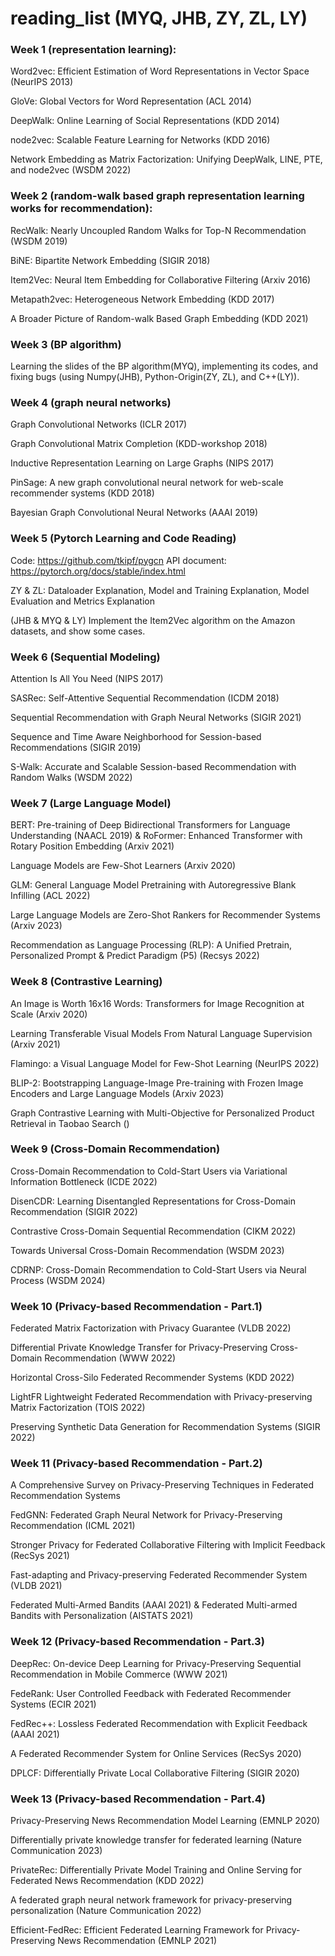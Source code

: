 # reading_list (MYQ, JHB, ZY, ZL, LY)


### Week 1 (representation learning):

Word2vec: Efficient Estimation of Word Representations in Vector Space (NeurIPS 2013)

GloVe: Global Vectors for Word Representation (ACL 2014)

DeepWalk: Online Learning of Social Representations (KDD 2014)

node2vec: Scalable Feature Learning for Networks (KDD 2016)

Network Embedding as Matrix Factorization: Unifying DeepWalk, LINE, PTE, and node2vec (WSDM 2022)



### Week 2 (random-walk based graph representation learning works for recommendation):

RecWalk: Nearly Uncoupled Random Walks for Top-N Recommendation (WSDM 2019)

BiNE: Bipartite Network Embedding (SIGIR 2018)

Item2Vec: Neural Item Embedding for Collaborative Filtering (Arxiv 2016)

Metapath2vec: Heterogeneous Network Embedding (KDD 2017)

A Broader Picture of Random-walk Based Graph Embedding (KDD 2021)




### Week 3 (BP algorithm)

Learning the slides of the BP algorithm(MYQ), implementing its codes, and fixing bugs (using  Numpy(JHB), Python-Origin(ZY, ZL), and C++(LY)).





### Week 4 (graph neural networks)

Graph Convolutional Networks (ICLR 2017)

Graph Convolutional Matrix Completion (KDD-workshop 2018)

Inductive Representation Learning on Large Graphs (NIPS 2017)

PinSage: A new graph convolutional neural network for web-scale recommender systems (KDD 2018)

Bayesian Graph Convolutional Neural Networks (AAAI 2019)





### Week 5 (Pytorch Learning and Code Reading)

Code: https://github.com/tkipf/pygcn
API document: https://pytorch.org/docs/stable/index.html

ZY & ZL: Dataloader Explanation, Model and Training Explanation, Model Evaluation and Metrics Explanation

(JHB & MYQ & LY) Implement the Item2Vec algorithm on the Amazon datasets, and show some cases.




### Week 6 (Sequential Modeling)

Attention Is All You Need (NIPS 2017)

SASRec: Self-Attentive Sequential Recommendation (ICDM 2018)

Sequential Recommendation with Graph Neural Networks (SIGIR 2021)

Sequence and Time Aware Neighborhood for Session-based Recommendations (SIGIR 2019)

S-Walk: Accurate and Scalable Session-based Recommendation with Random Walks (WSDM 2022)




### Week 7 (Large Language Model)

BERT: Pre-training of Deep Bidirectional Transformers for Language Understanding (NAACL 2019)
&
RoFormer: Enhanced Transformer with Rotary Position Embedding (Arxiv 2021)

Language Models are Few-Shot Learners (Arxiv 2020)

GLM: General Language Model Pretraining with Autoregressive Blank Infilling (ACL 2022)

Large Language Models are Zero-Shot Rankers for Recommender Systems (Arxiv 2023)

Recommendation as Language Processing (RLP): A Unified Pretrain, Personalized Prompt & Predict Paradigm (P5) (Recsys 2022)





### Week 8 (Contrastive Learning)

An Image is Worth 16x16 Words: Transformers for Image Recognition at Scale (Arxiv 2020)

Learning Transferable Visual Models From Natural Language Supervision (Arxiv 2021)

Flamingo: a Visual Language Model for Few-Shot Learning (NeurIPS 2022)

BLIP-2: Bootstrapping Language-Image Pre-training with Frozen Image Encoders and Large Language Models (Arxiv 2023)

Graph Contrastive Learning with Multi-Objective for Personalized Product Retrieval in Taobao Search ()




### Week 9 (Cross-Domain Recommendation)

Cross-Domain Recommendation to Cold-Start Users via Variational Information Bottleneck (ICDE 2022)

DisenCDR: Learning Disentangled Representations for Cross-Domain Recommendation (SIGIR 2022)

Contrastive Cross-Domain Sequential Recommendation (CIKM 2022)

Towards Universal Cross-Domain Recommendation (WSDM 2023)

CDRNP: Cross-Domain Recommendation to Cold-Start Users via Neural Process (WSDM 2024)



### Week 10 (Privacy-based Recommendation - Part.1)

Federated Matrix Factorization with Privacy Guarantee (VLDB 2022)

Differential Private Knowledge Transfer for Privacy-Preserving Cross-Domain Recommendation (WWW 2022)

Horizontal Cross-Silo Federated Recommender Systems (KDD 2022)

LightFR Lightweight Federated Recommendation with Privacy-preserving Matrix Factorization (TOIS 2022)

Preserving Synthetic Data Generation for Recommendation Systems (SIGIR 2022)


### Week 11 (Privacy-based Recommendation - Part.2)

A Comprehensive Survey on Privacy-Preserving Techniques in Federated Recommendation Systems

FedGNN: Federated Graph Neural Network for Privacy-Preserving Recommendation (ICML 2021)

Stronger Privacy for Federated Collaborative Filtering with Implicit Feedback (RecSys 2021)

Fast-adapting and Privacy-preserving Federated Recommender System (VLDB 2021)

Federated Multi-Armed Bandits (AAAI 2021) & Federated Multi-armed Bandits with Personalization (AISTATS 2021)


### Week 12 (Privacy-based Recommendation - Part.3)

DeepRec: On-device Deep Learning for Privacy-Preserving Sequential Recommendation in Mobile Commerce (WWW 2021)

FedeRank: User Controlled Feedback with Federated Recommender Systems (ECIR 2021)

FedRec++: Lossless Federated Recommendation with Explicit Feedback (AAAI 2021)

A Federated Recommender System for Online Services (RecSys 2020)

DPLCF: Differentially Private Local Collaborative Filtering (SIGIR 2020)


### Week 13 (Privacy-based Recommendation - Part.4)

Privacy-Preserving News Recommendation Model Learning (EMNLP 2020)

Differentially private knowledge transfer for federated learning (Nature Communication 2023)

PrivateRec: Differentially Private Model Training and Online Serving for Federated News Recommendation (KDD 2022)

A federated graph neural network framework for privacy-preserving personalization (Nature Communication 2022)

Efficient-FedRec: Efficient Federated Learning Framework for Privacy-Preserving News Recommendation (EMNLP 2021)

